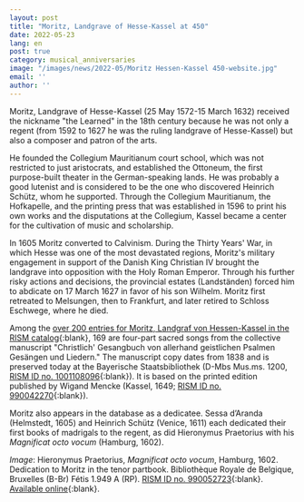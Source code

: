 ```yaml
---
layout: post
title: "Moritz, Landgrave of Hesse-Kassel at 450"
date: 2022-05-23
lang: en
post: true
category: musical_anniversaries
image: "/images/news/2022-05/Moritz Hessen-Kassel 450-website.jpg"
email: ''
author: ''
---
```


Moritz, Landgrave of Hesse-Kassel (25 May 1572-15 March 1632) received the nickname "the Learned" in the 18th century because he was not only a regent (from 1592 to 1627 he was the ruling landgrave of Hesse-Kassel) but  also a composer and patron of the arts.  

He founded the Collegium Mauritianum court school, which was not restricted to just aristocrats, and established the Ottoneum, the first purpose-built theater in the German-speaking lands. He was probably a good lutenist and is considered to be the one who discovered Heinrich Schütz, whom he supported. Through the Collegium Mauritianum, the Hofkapelle, and the printing press that was established in 1596 to print his own works and the disputations at the Collegium, Kassel became a center for the cultivation of music and scholarship.  

In 1605 Moritz converted to Calvinism. During the Thirty Years' War, in which Hesse was one of the most devastated regions, Moritz's military engagement in support of the Danish King Christian IV brought the landgrave into opposition with the Holy Roman Emperor. Through his further risky actions and decisions, the provincial estates (Landständen) forced him to abdicate on 17 March 1627 in favor of his son Wilhelm. Moritz first retreated to Melsungen, then to Frankfurt, and later retired to Schloss Eschwege, where he died.  

Among the [over 200 entries for Moritz, Landgraf von Hessen-Kassel in the RISM catalog](https://opac.rism.info/search?View=rism&q=pe312320){:blank}, 169 are four-part sacred songs from the collective manuscript "Christlich' Gesangbuch von allerhand geistlichen Psalmen Gesängen und Liedern."  The manuscript copy dates from 1838 and is preserved today at the Bayerische Staatsbibliothek (D-Mbs Mus.ms. 1200, [RISM ID no. 1001108096](https://opac.rism.info/search?id=1001108096&View=rism){:blank}). It is based on the printed edition published by Wigand Mencke (Kassel, 1649; [RISM ID no. 990042270](https://opac.rism.info/search?id=990042270&View=rism){:blank}).  

Moritz also appears in the database as a dedicatee. Sessa d’Aranda (Helmstedt, 1605) and Heinrich Schütz (Venice, 1611) each dedicated their first books of madrigals to the regent, as did Hieronymus Praetorius with his _Magnificat octo vocum_ (Hamburg, 1602).

_Image_: Hieronymus Praetorius, _Magnificat octo vocum_, Hamburg, 1602. Dedication to Moritz in the tenor partbook. Bibliothèque Royale de Belgique, Bruxelles (B-Br) Fétis 1.949 A (RP). [RISM ID no. 990052723](https://opac.rism.info/search?id=990052723&View=rism){:blank}. [Available online](http://uurl.kbr.be/1562011){:blank}.
